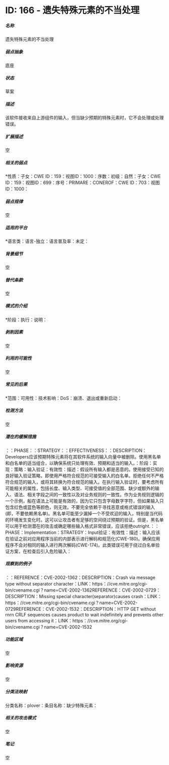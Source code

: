 # ID: 166 - 遗失特殊元素的不当处理
<h5>名称</h5>遗失特殊元素的不当处理
<h5>弱点抽象</h5>底座
<h5>状态</h5>草案
<h5>描述</h5>该软件接收来自上游组件的输入，但当缺少预期的特殊元素时，它不会处理或处理错误。
<h5>扩展描述</h5>空
<h5>相关的弱点</h5>*性质：子女：CWE ID：159：视图ID：1000：序数：初级：自然：子女：CWE ID：159：视图ID：699：序号：PRIMARE：CONEROF：CWE ID：703：视图ID：1000：
<h5>弱点规律</h5>空
<h5>适用的平台</h5>*语言类：语言-独立：语言普及率：未定：
<h5>背景细节</h5>空
<h5>替代条款</h5>空
<h5>模式的介绍</h5>*阶段：执行：说明：
<h5>剥削因素</h5>空
<h5>利用的可能性</h5>空
<h5>常见的后果</h5>*范围：可用性：技术影响：DoS：崩溃、退出或重新启动：
<h5>检测方法</h5>空
<h5>潜在的缓解措施</h5>：：PHASE：：STRATEGY：：EFFECTIVENESS：：DESCRIPTION：Developers应该预期特殊元素将在其软件系统的输入向量中被删除。使用黑名单和白名单的适当组合，以确保系统只处理有效、预期和适当的输入。：阶段：实现：策略：输入验证：有效性：描述：假设所有输入都是恶意的。使用接受已知的良好输入验证策略，即使用严格符合规范的可接受输入的白名单。拒绝任何不严格符合规范的输入，或将其转换为符合规范的输入。在执行输入验证时，要考虑所有可能相关的属性，包括长度、输入类型、可接受值的全部范围、缺少或额外的输入、语法、相关字段之间的一致性以及对业务规则的一致性。作为业务规则逻辑的一个示例，船在语法上可能是有效的，因为它只包含字母数字字符，但如果输入只包含红色或蓝色等颜色，则无效。不要完全依赖于寻找恶意或格式错误的输入(即，不要依赖黑名单)。黑名单可能至少漏掉一个不受欢迎的输入，特别是当代码的环境发生变化时。这可以让攻击者有足够的空间绕过预期的验证。但是，黑名单可以用于检测潜在的攻击或确定哪些输入格式非常错误，应该拒绝outright.：：PHASE：Implementation：STRATEGY：Input验证：有效性：描述：输入应该在验证之前对应用程序当前的内部表示进行解码和规范化(CWE-180)。确保应用程序不会对相同的输入进行两次解码(CWE-174)。此类错误可用于绕过白名单验证方案，在检查后引入危险输入：
<h5>观察到的例子</h5>：：REFERENCE：CVE-2002-1362：DESCRIPTION：Crash via message type without separator character：LINK：https：//cve.mitre.org/cgi-bin/cvename.cgi？name=CVE-2002-1362REFERENCE：CVE-2002-0729：DESCRIPTION：Missing special character(separator)causes crash：LINK：https：//cve.mitre.org/cgi-bin/cvename.cgi？name=CVE-2002-0729REFERENCE：CVE-2002-1532：DESCRIPTION：HTTP GET without rnrn CRLF sequences causes product to wait indefinitely and prevents other users from accessing it：LINK：https：//cve.mitre.org/cgi-bin/cvename.cgi？name=CVE-2002-1532
<h5>功能区域</h5>空
<h5>影响资源</h5>空
<h5>分类法映射</h5>分类名称：plover：条目名称：缺少特殊元素：
<h5>相关的攻击模式</h5>空
<h5>笔记</h5>空

